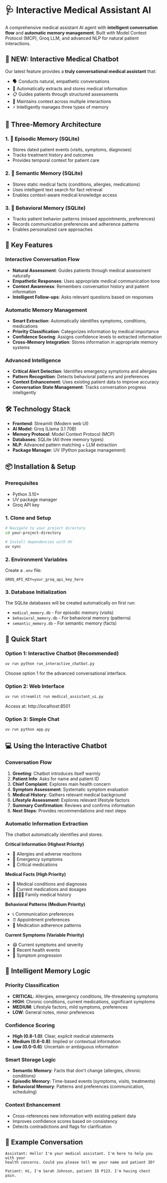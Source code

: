# 🩺 Interactive Medical Assistant AI

A comprehensive medical assistant AI agent with **intelligent conversation flow** and **automatic memory management**. Built with Model Context Protocol (MCP), Groq LLM, and advanced NLP for natural patient interactions.

## 🌟 **NEW: Interactive Medical Chatbot**

Our latest feature provides a **truly conversational medical assistant** that:
- 🗣️ Conducts natural, empathetic conversations
- 🧠 Automatically extracts and stores medical information
- 📋 Guides patients through structured assessments
- 🔄 Maintains context across multiple interactions
- ⚡ Intelligently manages three types of memory

## 🧠 **Three-Memory Architecture**

### 1. **📅 Episodic Memory** (SQLite)
- Stores dated patient events (visits, symptoms, diagnoses)
- Tracks treatment history and outcomes
- Provides temporal context for patient care

### 2. **🧠 Semantic Memory** (SQLite)
- Stores static medical facts (conditions, allergies, medications)
- Uses intelligent text search for fact retrieval
- Enables context-aware medical knowledge access

### 3. **👤 Behavioral Memory** (SQLite)
- Tracks patient behavior patterns (missed appointments, preferences)
- Records communication preferences and adherence patterns
- Enables personalized care approaches

## 🚀 **Key Features**

### **Interactive Conversation Flow**
- **Natural Assessment**: Guides patients through medical assessment naturally
- **Empathetic Responses**: Uses appropriate medical communication tone
- **Context Awareness**: Remembers conversation history and patient information
- **Intelligent Follow-ups**: Asks relevant questions based on responses

### **Automatic Memory Management**
- **Smart Extraction**: Automatically identifies symptoms, conditions, medications
- **Priority Classification**: Categorizes information by medical importance
- **Confidence Scoring**: Assigns confidence levels to extracted information
- **Cross-Memory Integration**: Stores information in appropriate memory systems

### **Advanced Intelligence**
- **Critical Alert Detection**: Identifies emergency symptoms and allergies
- **Pattern Recognition**: Detects behavioral patterns and preferences
- **Context Enhancement**: Uses existing patient data to improve accuracy
- **Conversation State Management**: Tracks conversation progress intelligently

## 🛠️ **Technology Stack**

- **Frontend**: Streamlit (Modern web UI)
- **AI Model**: Groq (Llama 3.1 70B)
- **Memory Protocol**: Model Context Protocol (MCP)
- **Databases**: SQLite (All three memory types)
- **NLP**: Advanced pattern matching + LLM extraction
- **Package Manager**: UV (Python package management)

## 📦 **Installation & Setup**

### Prerequisites
- Python 3.10+
- UV package manager
- Groq API key

### 1. Clone and Setup
```bash
# Navigate to your project directory
cd your-project-directory

# Install dependencies with UV
uv sync
```

### 2. Environment Variables
Create a `.env` file:
```env
GROQ_API_KEY=your_groq_api_key_here
```

### 3. Database Initialization
The SQLite databases will be created automatically on first run:
- `medical_memory.db` - For episodic memory (visits)
- `behavioral_memory.db` - For behavioral memory (patterns)
- `semantic_memory.db` - For semantic memory (facts)

## 🚀 **Quick Start**

### **Option 1: Interactive Chatbot (Recommended)**
```bash
uv run python run_interactive_chatbot.py
```
Choose option 1 for the advanced conversational interface.

### **Option 2: Web Interface**
```bash
uv run streamlit run medical_assistant_ui.py
```
Access at: http://localhost:8501

### **Option 3: Simple Chat**
```bash
uv run python app.py
```

## 💻 **Using the Interactive Chatbot**

### **Conversation Flow**
1. **Greeting**: Chatbot introduces itself warmly
2. **Patient Info**: Asks for name and patient ID
3. **Chief Complaint**: Explores main health concern
4. **Symptom Assessment**: Systematic symptom evaluation
5. **Medical History**: Gathers relevant medical background
6. **Lifestyle Assessment**: Explores relevant lifestyle factors
7. **Summary Confirmation**: Reviews and confirms information
8. **Next Steps**: Provides recommendations and next steps

### **Automatic Information Extraction**
The chatbot automatically identifies and stores:

**Critical Information (Highest Priority)**
- 🚨 Allergies and adverse reactions
- 🚨 Emergency symptoms
- 🚨 Critical medications

**Medical Facts (High Priority)**
- 🏥 Medical conditions and diagnoses
- 💊 Current medications and dosages
- 👨‍👩‍👧‍👦 Family medical history

**Behavioral Patterns (Medium Priority)**
- 📞 Communication preferences
- ⏰ Appointment preferences
- 💊 Medication adherence patterns

**Current Symptoms (Variable Priority)**
- 😷 Current symptoms and severity
- 📅 Recent health events
- 🔄 Symptom progression

## 🧠 **Intelligent Memory Logic**

### **Priority Classification**
- **CRITICAL**: Allergies, emergency conditions, life-threatening symptoms
- **HIGH**: Chronic conditions, current medications, significant symptoms
- **MEDIUM**: Lifestyle factors, mild symptoms, preferences
- **LOW**: General notes, minor preferences

### **Confidence Scoring**
- **High (0.8-1.0)**: Clear, explicit medical statements
- **Medium (0.6-0.8)**: Implied or contextual information
- **Low (0.0-0.6)**: Uncertain or ambiguous information

### **Smart Storage Logic**
- **Semantic Memory**: Facts that don't change (allergies, chronic conditions)
- **Episodic Memory**: Time-based events (symptoms, visits, treatments)
- **Behavioral Memory**: Patterns and preferences (communication, scheduling)

### **Context Enhancement**
- Cross-references new information with existing patient data
- Improves confidence scores based on consistency
- Detects contradictions and flags for clarification

## 🎯 **Example Conversation**

```
Assistant: Hello! I'm your medical assistant. I'm here to help you with your
health concerns. Could you please tell me your name and patient ID?

Patient: Hi, I'm Sarah Johnson, patient ID P123. I'm having chest pain.